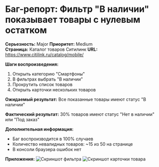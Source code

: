 # Баг-репорт: Фильтр "В наличии" показывает товары с нулевым остатком

**Серьезность:** Major
**Приоритет:** Medium  
**Страница:** Каталог товаров Ситилинк
**URL:** https://www.citilink.ru/catalog/mobile/

**Шаги воспроизведения:**
1. Открыть категорию "Смартфоны"
2. В фильтрах выбрать "В наличии"
3. Прокрутить список товаров
4. Открыть карточки нескольких товаров

**Ожидаемый результат:** Все показанные товары имеют статус "В наличии"

**Фактический результат:** 30% товаров имеют статус "Нет в наличии" или "Под заказ"

**Дополнительная информация:**
- Баг воспроизводится в 100% случаев
- Количество невалидных товаров: ~15 из 50 на странице
- В консоли браузера ошибок нет

**Приложения:**
![Скриншот фильтра](/bug-reports/screenshots/citilink-filter-bug.png)
![Скриншот карточки товара](/bug-reports/screenshots/citilink-out-of-stock.png)
